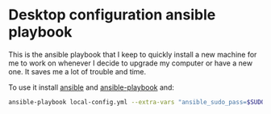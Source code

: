 # Desktop configuration ansible playbook

This is the ansible playbook that I keep to quickly install a new machine for me to work on whenever I decide to upgrade my computer or have a new one. It saves me a lot of trouble and time.

To use it install [ansible](http://docs.ansible.com/ansible/latest/index.html) and [ansible-playbook](http://docs.ansible.com/ansible/latest/cli/ansible-playbook.html) and: 

```bash
ansible-playbook local-config.yml --extra-vars "ansible_sudo_pass=$SUDO_PWD_LOCAL_MACHINE_TO_BE_CONFIGURED"
```


